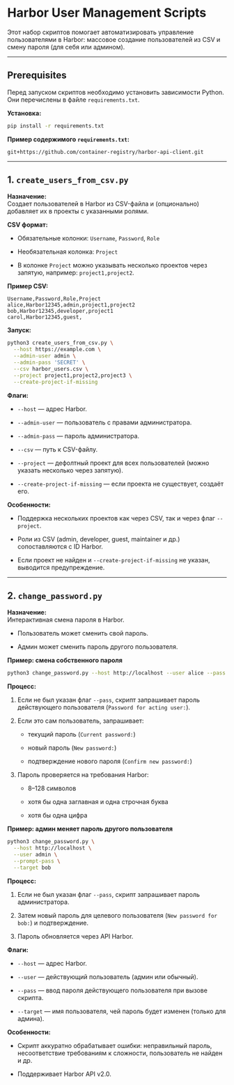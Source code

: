 # Harbor User Management Scripts

Этот набор скриптов помогает автоматизировать управление пользователями в Harbor: массовое создание пользователей из CSV и смену пароля (для себя или админом).

---

## Prerequisites

Перед запуском скриптов необходимо установить зависимости Python.  
Они перечислены в файле `requirements.txt`.

**Установка:**

```bash
pip install -r requirements.txt
```

**Пример содержимого `requirements.txt`:**

```arduino
git+https://github.com/container-registry/harbor-api-client.git
```
---

## 1\. `create_users_from_csv.py`

**Назначение:**  
Создает пользователей в Harbor из CSV-файла и (опционально) добавляет их в проекты с указанными ролями.

**CSV формат:**

-   Обязательные колонки: `Username`, `Password`, `Role`
    
-   Необязательная колонка: `Project`
    
-   В колонке `Project` можно указывать несколько проектов через запятую, например: `project1,project2`.
    

**Пример CSV:**

```csv
Username,Password,Role,Project
alice,Harbor12345,admin,project1,project2
bob,Harbor12345,developer,project1
carol,Harbor12345,guest,
```

**Запуск:**

```bash
python3 create_users_from_csv.py \
  --host https://example.com \
  --admin-user admin \
  --admin-pass 'SECRET' \
  --csv harbor_users.csv \
  --project project1,project2,project3 \
  --create-project-if-missing
```

**Флаги:**

-   `--host` — адрес Harbor.
    
-   `--admin-user` — пользователь с правами администратора.
    
-   `--admin-pass` — пароль администратора.
    
-   `--csv` — путь к CSV-файлу.
    
-   `--project` — дефолтный проект для всех пользователей (можно указать несколько через запятую).
    
-   `--create-project-if-missing` — если проекта не существует, создаёт его.
    

**Особенности:**

-   Поддержка нескольких проектов как через CSV, так и через флаг `--project`.
    
-   Роли из CSV (admin, developer, guest, maintainer и др.) сопоставляются с ID Harbor.
    
-   Если проект не найден и `--create-project-if-missing` не указан, выводится предупреждение.
    

---

## 2\. `change_password.py`

**Назначение:**  
Интерактивная смена пароля в Harbor.

-   Пользователь может сменить свой пароль.
    
-   Админ может сменить пароль другого пользователя.
    

**Пример: смена собственного пароля**

```bash
python3 change_password.py --host http://localhost --user alice --pass secret
```

**Процесс:**

1.  Если не был указан флаг `--pass`, скрипт запрашивает пароль действующего пользователя (`Password for acting user:`).
    
2.  Если это сам пользователь, запрашивает:
    
    -   текущий пароль (`Current password:`)
        
    -   новый пароль (`New password:`)
        
    -   подтверждение нового пароля (`Confirm new password:`)
        
3.  Пароль проверяется на требования Harbor:
    
    -   8–128 символов
        
    -   хотя бы одна заглавная и одна строчная буква
        
    -   хотя бы одна цифра
        

**Пример: админ меняет пароль другого пользователя**

```bash
python3 change_password.py \
  --host http://localhost \
  --user admin \
  --prompt-pass \
  --target bob
```

**Процесс:**

1.  Если не был указан флаг `--pass`, скрипт запрашивает пароль администратора.
    
2.  Затем новый пароль для целевого пользователя (`New password for bob:`) и подтверждение.
    
3.  Пароль обновляется через API Harbor.
    

**Флаги:**

-   `--host` — адрес Harbor.
    
-   `--user` — действующий пользователь (админ или обычный).
    
-   `--pass` — ввод пароля действующего пользователя при вызове скрипта.
    
-   `--target` — имя пользователя, чей пароль будет изменен (только для админа).
    

**Особенности:**

-   Скрипт аккуратно обрабатывает ошибки: неправильный пароль, несоответствие требованиям к сложности, пользователь не найден и др.
    
-   Поддерживает Harbor API v2.0.